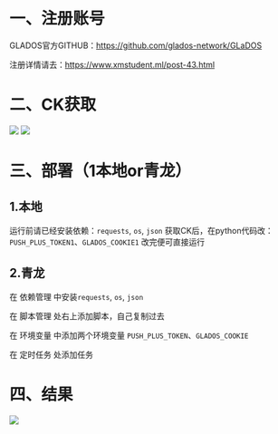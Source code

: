 # 一、注册账号

GLADOS官方GITHUB：https://github.com/glados-network/GLaDOS

注册详情请去：https://www.xmstudent.ml/post-43.html

# 二、CK获取
![](https://img.xms.su/file/ef402f5a3f2263717c6b4.png)
![](https://www.xmstudent.cf/imgs/2023/02/42f989903ac3a1f6.png)

# 三、部署（1本地or青龙）
## 1.本地
运行前请已经安装依赖：`requests`, `os`, `json`
获取CK后，在python代码改：`PUSH_PLUS_TOKEN1`、`GLADOS_COOKIE1`
改完便可直接运行
## 2.青龙

在 依赖管理 中安装`requests`, `os`, `json`

在 脚本管理 处右上添加脚本，自己复制过去

在 环境变量 中添加两个环境变量 `PUSH_PLUS_TOKEN`、`GLADOS_COOKIE`

在 定时任务 处添加任务


# 四、结果
![](https://img.xms.su/file/894acb93158b434bba997.png)
